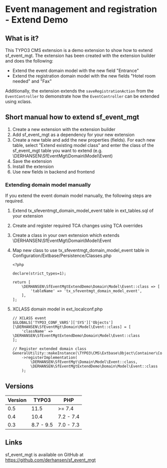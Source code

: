 Event management and registration - Extend Demo
===============================================

## What is it?

This TYPO3 CMS extension is a demo extension to show how to extend sf_event_mgt.
The extension has been created with the extension builder and does the following:

* Extend the event domain model with the new field "Entrance"
* Extend the registration domain model with the new fields "Hotel room needed" and "Fax"

Additionally, the extension extends the `saveRegistrationAction` from the `EventController` 
to demonstrate how the `EventController` can be extended using xclass.

## Short manual how to extend sf_event_mgt

1. Create a new extension with the extension builder
2. Add sf_event_mgt as a dependency for your new extension
3. Create a new table and add the new properties (fields). For each new table, select "Extend existing model class"
and enter the class of the sf_event_mgt table you want to extend (e.g. \DERHANSEN\SfEventMgt\Domain\Model\Event)
4. Save the extension
5. Install the extension
6. Use new fields in backend and frontend

### Extending domain model manually

If you extend the event domain model manually, the following steps are required.

1. Extend tx_sfeventmgt_domain_model_event table in ext_tables.sql of your extension
2. Create and register required TCA changes using TCA overrides
3. Create a class in your own extension which extends \DERHANSEN\SfEventMgt\Domain\Model\Event
4. Map new class to use tx_sfeventmgt_domain_model_event table in Configuration/Extbase/Persistence/Classes.php

    ```
    <?php

    declare(strict_types=1);

    return [
        \DERHANSEN\SfEventMgtExtendDemo\Domain\Model\Event::class => [
            'tableName' => 'tx_sfeventmgt_domain_model_event',
        ],
    ];
    ```

5. XCLASS domain model in ext_localconf.php

    ```
    // XCLASS event
    $GLOBALS['TYPO3_CONF_VARS']['SYS']['Objects'][\DERHANSEN\SfEventMgt\Domain\Model\Event::class] = [
        'className' => \DERHANSEN\SfEventMgtExtendDemo\Domain\Model\Event::class
    ];

    // Register extended domain class
    GeneralUtility::makeInstance(\TYPO3\CMS\Extbase\Object\Container\Container::class)
        ->registerImplementation(
            \DERHANSEN\SfEventMgt\Domain\Model\Event::class,
            \DERHANSEN\SfEventMgtExtendDemo\Domain\Model\Event::class
        );

    ```

## Versions

| Version | TYPO3     | PHP       |
|---------|-----------|-----------|
| 0.5     | 11.5      | >= 7.4    |
| 0.4     | 10.4      | 7.2 - 7.4 |
| 0.3     | 8.7 - 9.5 | 7.0 - 7.3 |

## Links

sf_event_mgt is available on GitHub at https://github.com/derhansen/sf_event_mgt
